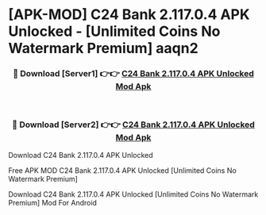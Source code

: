 # [APK-MOD] C24 Bank 2.117.0.4 APK Unlocked - [Unlimited Coins No Watermark Premium] aaqn2



<div align="center">
<h3>🔴 Download [Server1] 👉👉 <a href="https://momento.my/?title=C24_Bank_2.117.0.4_APK_Unlocked">C24 Bank 2.117.0.4 APK Unlocked Mod Apk</a></h3><br>

<h3>🔴 Download [Server2] 👉👉 <a href="https://momento.my/?title=C24_Bank_2.117.0.4_APK_Unlocked">C24 Bank 2.117.0.4 APK Unlocked Mod Apk</a></h3>
</div>



Download C24 Bank 2.117.0.4 APK Unlocked 

Free APK MOD C24 Bank 2.117.0.4 APK Unlocked [Unlimited Coins No Watermark Premium]

Download C24 Bank 2.117.0.4 APK Unlocked [Unlimited Coins No Watermark Premium] Mod For Android
